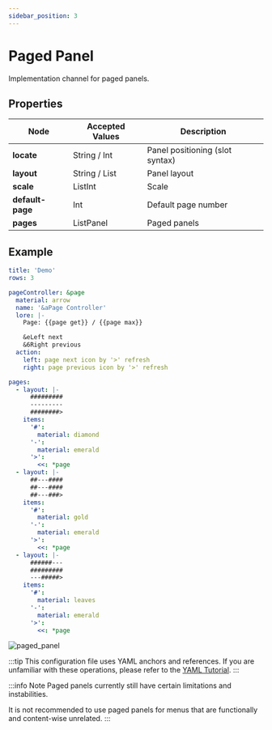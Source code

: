 ```yaml
---
sidebar_position: 3
---
```


# Paged Panel

Implementation channel for paged panels.

## Properties

| **Node**         | Accepted Values | Description                        |
|------------------|----------------|------------------------------------|
| **locate**       | String / Int   | Panel positioning (slot syntax)   |
| **layout**       | String / List  | Panel layout                       |
| **scale**        | ListInt        | Scale                              |
| **default-page** | Int            | Default page number                |
| **pages**        | ListPanel      | Paged panels                       |

## Example

```yaml
title: 'Demo'
rows: 3

pageController: &page
  material: arrow
  name: '&aPage Controller'
  lore: |-
    Page: {{page get}} / {{page max}}

    &eLeft next
    &6Right previous
  action:
    left: page next icon by '>' refresh
    right: page previous icon by '>' refresh

pages:
  - layout: |-
      #########
      ---------
      ########>
    items:
      '#':
        material: diamond
      '-':
        material: emerald
      '>':
        <<: *page
  - layout: |-
      ##---####
      ##---####
      ##---###>
    items:
      '#':
        material: gold
      '-':
        material: emerald
      '>':
        <<: *page
  - layout: |-
      ######---
      #########
      ---#####>
    items:
      '#':
        material: leaves
      '-':
        material: emerald
      '>':
        <<: *page
```

![paged_panel](/res/demo_paged_panel.gif)

:::tip
This configuration file uses YAML anchors and references.
If you are unfamiliar with these operations, please refer to the [YAML Tutorial](https://www.runoob.com/w3cnote/yaml-intro.html).
:::

:::info Note
Paged panels currently still have certain limitations and instabilities.

It is not recommended to use paged panels for menus that are functionally and content-wise unrelated.
:::